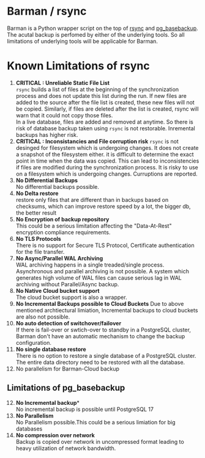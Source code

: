 # Barman / rsync
Barman is a Python wrapper script on the top of [rsync](https://en.wikipedia.org/wiki/Rsync) and [pg_basebackup](https://www.postgresql.org/docs/current/app-pgbasebackup.html).
The acutal backup is perfomed by either of the underlying tools. So all limitations of underlying tools will be applicable for Barman.

# Known Limitations of rsync
1. **CRITICAL : Unreliable Static File List**  
  `rsync` builds a list of files at the beginning of the synchronization process and does not update this list during the run. If new files are added to the source after the file list is created, these new files will not be copied. Similarly, if files are deleted after the list is created, rsync will warn that it could not copy those files.  
  In a live database, files are added and removed at anytime. So there is risk of database backup taken using `rsync` is not restorable.
  Inremental backups has higher risk.
2. **CRITICAL : Inconsistancies and File corruption risk**
  `rsync` is not desinged for filesystem which is undergoing changes. It does not create a snapshot of the filesystem either. it is difficult to determine the exact point in time when the data was copied. This can lead to inconsistencies if files are modified during the synchronization process. It is risky to use on a filesystem which is undergoing changes. Curruptions are reported.
3. **No Differential Backups**  
  No differential backups possible. 
4. **No Delta restore**  
  restore only files that are different than in backups based on checksums, which can improve restore speed by a lot, the bigger db, the better result
5. **No Encryption of backup repository**  
  This could be a serious limitation affecting the "Data-At-Rest" encryption compliance requirements.
6. **No TLS Protocols**  
  There is no support for Secure TLS Protocol, Certificate authentication for the file transfer.
7. **No Async/Parallel WAL Archiving**  
  WAL archiving happens in a single treaded/single process. Asynchronous and parallel archiving is not possible. A system which generates high volume of WAL files can cause serious lag in WAL archiving without Parallel/Async backup. 
8. **No Native Cloud bucket support**   
  The cloud bucket support is also a wrapper.
9. **No Incremental Backups possible to Cloud Buckets**
  Due to above mentioned archtiectural limiation, Incremental backups to cloud buckets are also not possible.
10. **No auto detection of switchover/failover**  
  If there is fail-over or swtich-over to standby in a PostgreSQL cluster, Barman don't have an automatic mechanism to change the backup configuration.
11. **No single database restore**  
  There is no option to restore a single database of a PostgreSQL cluster. The entire data directory need to be restored with all the database.
12. No parallelism for Barman-Cloud backup

## Limitations of pg_basebackup
12. **No Incremental backup***  
  No incremental backup is possible until PostgreSQL 17
13. **No Parallelism**  
  No Parallelism possible.This could be a serious limiation for big databases
14. **No compression over network**  
  Backup is copied over network in uncompressed format leading to heavy utilization of network bandwidth.
